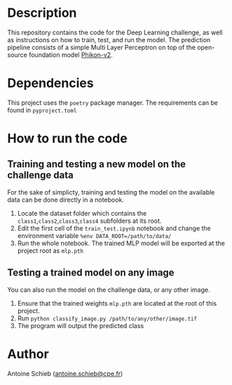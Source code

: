 # Description
This repository contains the code for the Deep Learning challenge, as well as instructions on how to train, test, and run the model.
The prediction pipeline consists of a simple Multi Layer Perceptron on top of the open-source foundation model [Phikon-v2](https://arxiv.org/abs/2409.09173). 

# Dependencies
This project uses the `poetry` package manager. The requirements can be found in `pyproject.toml`

# How to run the code
## Training and testing a new model on the challenge data
For the sake of simplicty, training and testing the model on the available data can be done directly in a notebook.
1) Locate the dataset folder which contains the `class1`,`class2`,`class3`,`class4` subfolders at its root.
2) Edit the first cell of the `train_test.ipynb` notebook and change the environment variable `%env DATA_ROOT=/path/to/data/`
3) Run the whole notebook. The trained MLP model will be exported at the project root as `mlp.pth`

## Testing a trained model on any image
You can also run the model on the challenge data, or any other image.
1) Ensure that the trained weights `mlp.pth` are located at the root of this project.
2) Run `python classify_image.py /path/to/any/other/image.tif`
3) The program will output the predicted class

# Author

Antoine Schieb (antoine.schieb@cpe.fr)

